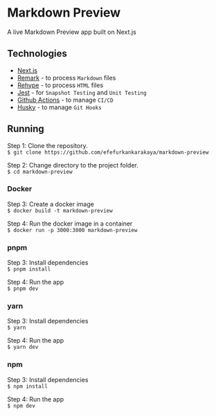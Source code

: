 # Markdown Preview

A live Markdown Preview app built on Next.js

## Technologies
- [Next.js](https://nextjs.org/)
- [Remark](https://github.com/remarkjs/remark) - to process `Markdown` files
- [Rehype](https://github.com/rehypejs/rehype) - to process `HTML` files
- [Jest](https://jestjs.io/) - for `Snapshot Testing` and `Unit Testing`
- [Github Actions](https://docs.github.com/en/actions) - to manage `CI/CD`
- [Husky](https://typicode.github.io/husky/getting-started.html) - to manage `Git Hooks`

## Running

Step 1: Clone the repository. <br />
`$ git clone https://github.com/efefurkankarakaya/markdown-preview` <br />

Step 2: Change directory to the project folder. <br />
`$ cd markdown-preview` <br />

### Docker

Step 3: Create a docker image <br />
`$ docker build -t markdown-preview` <br />

Step 4: Run the docker image in a container <br />
`$ docker run -p 3000:3000 markdown-preview`

### pnpm

Step 3: Install dependencies <br />
`$ pnpm install` <br />

Step 4: Run the app <br />
`$ pnpm dev`

### yarn

Step 3: Install dependencies <br />
`$ yarn` <br />

Step 4: Run the app <br />
`$ yarn dev`

### npm

Step 3: Install dependencies <br />
`$ npm install` <br />

Step 4: Run the app <br />
`$ npm dev`